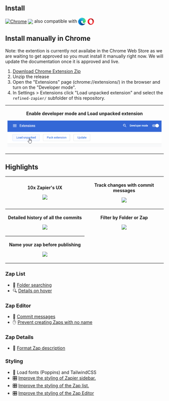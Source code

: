 


## Install

[link-chrome]: https://chrome.google.com/webstore/detail/refined-zapier/ffabbmokegdgijnjjkmaanijmpaekmoj 'Version published on Chrome Web Store'

[<img src="https://raw.githubusercontent.com/alrra/browser-logos/90fdf03c/src/chrome/chrome.svg" width="48" alt="Chrome" valign="middle">][link-chrome] [<img valign="middle" src="https://img.shields.io/chrome-web-store/v/hlepfoohegkhhmjieoechaddaejaokhf.svg?label=%20">][link-chrome] also compatible with [<img src="https://raw.githubusercontent.com/alrra/browser-logos/90fdf03c/src/edge/edge.svg" width="24" alt="Edge" valign="middle">][link-chrome] [<img src="https://raw.githubusercontent.com/alrra/browser-logos/90fdf03c/src/opera/opera.svg" width="24" alt="Opera" valign="middle">][link-chrome]

## Install manually in Chrome
Note: the extention is currently not availabe in the Chrome Web Store as we are waiting to get approved so you must install it manually right now. We will update the documentation once it is approved and live.

1. [Download Chrome Extension Zip](https://github.com/zlwaterfield/refined-zapier/releases/latest/download/refined-zapier.zip)
2. Unzip the release
2. Open the "Extensions" page (chrome://extensions/) in the browser and turn on the "Developer mode".
3. In Settings > Extensions click "Load unpacked extension" and select the `refined-zapier/` subfolder of this repository.
<table>
  <tr>
    <th width="100%">
      <p><a title="Enable developer mode"></a> Enable developer mode and Load unpacked extension
      <p><img src="./media/Chrome-extension-instructions.png">
</table>

## Highlights
<table>
  <tr>
    <th width="50%">
      <p><a title="10x Zapier's UX"></a> 10x Zapier's UX
      <p><img src="https://raw.githubusercontent.com/zlwaterfield/refined-zapier/main/media/dashboard.png">
    <th width="50%">
      <p><a title="Track changes with commit messages"></a> Track changes with commit messages
      <p><img src="https://raw.githubusercontent.com/zlwaterfield/refined-zapier/main/media/commit-message.png">
  <tr>
    <th width="50%">
      <p><a title="Detailed history of all the commits"></a> Detailed history of all the commits
      <p><img src="https://raw.githubusercontent.com/zlwaterfield/refined-zapier/main/media/commit-details.png">
    <th width="50%">
      <p><a title="Filter by Folder or Zap"></a> Filter by Folder or Zap
      <p><img src="https://raw.githubusercontent.com/zlwaterfield/refined-zapier/main/media/folder-search.gif">
  <tr>
    <th width="50%">
      <p><a title="Name your zap before publishing"></a> Name your zap before publishing
      <p><img src="https://raw.githubusercontent.com/zlwaterfield/refined-zapier/main/media/name_before_publish.gif">
</table>



<!--
############################
  Descriptions style guide
############################

- Starts with: "(Refined Zapier) <verb in third person> ..."
- Ends with period (inside link or parens, if present, like this.)
- Keyboard shortcuts must follow:
  - "Adds a keyboard shortcut to ...: <kbd>key1</kbd> <kbd>key2</kbd>"
  - "Adds keyboard shortcuts to ...: <kbd>a</kbd> and <kbd>alt</kbd> <kbd>a</kbd>"
- Use smart apostrophes: ’ instead of '
- Keep it concise.

#####################################
  Demo screenshots/gifs style guide
#####################################

- Try cleaning up the page by disabling nearby features or hiding clutter, e.g. everything below this tab bar has been hidden: https://user-images.githubusercontent.com/1402241/55089736-d94f5300-50e8-11e9-9095-329ac74c1e9f.png
- If possible, zoom at 200% before taking a screenshot (native retina screens are fine at 100%)
- If changes are subtle, add a before/after comparison using the arrows from https://user-images.githubusercontent.com/1402241/34438653-f66535a4-ecda-11e7-9406-2e1258050cfa.png
- Include some visual context if the feature targets small UI elements, e.g.: https://user-images.githubusercontent.com/1402241/108955170-52d48080-7633-11eb-8979-67e0d3a53f16.png

Thanks for contributing! 🦋🙌

-->

### Zap List
- [](# "folder-searching") 🔦 [Folder searching](https://raw.githubusercontent.com/zlwaterfield/refined-zapier/main/media/folder-search.gif)
- [](# "show-zap-details-on-hover") 🔍 [Details on hover](https://raw.githubusercontent.com/zlwaterfield/refined-zapier/main/media/zap-hover-app-list.png)

### Zap Editor
- [](# "commit-messages") 💬 [Commit messages](https://raw.githubusercontent.com/zlwaterfield/refined-zapier/main/media/commit-message.png)
- [](# "disable-submit-without-zap-name") ✋ [Prevent creating Zaps with no name](https://raw.githubusercontent.com/zlwaterfield/refined-zapier/main/media/name_before_publish.gif)

### Zap Details
- [](# "format-zap-description") 📝 [Format Zap description](https://raw.githubusercontent.com/zlwaterfield/refined-zapier/main/media/commit-details.png)

### Styling
- [](# "load-styles") 🎨 Load fonts (Poppins) and TailwindCSS
- [](# "improved-sidebar-styling") 🎛 [Improve the styling of Zapier sidebar.](https://raw.githubusercontent.com/zlwaterfield/refined-zapier/main/media/dashboard.png)
- [](# "improved-zap-list-styling") 🎛 [Improve the styling of the Zap list.](https://raw.githubusercontent.com/zlwaterfield/refined-zapier/main/media/dashboard.png)
- [](# "improved-zap-editor-styling") 🎛 [Improve the styling of the Zap Editor](https://raw.githubusercontent.com/zlwaterfield/refined-zapier/main/media/zap-editor.png)


<!-- Refer to style guide above. Keep this message between sections. -->
